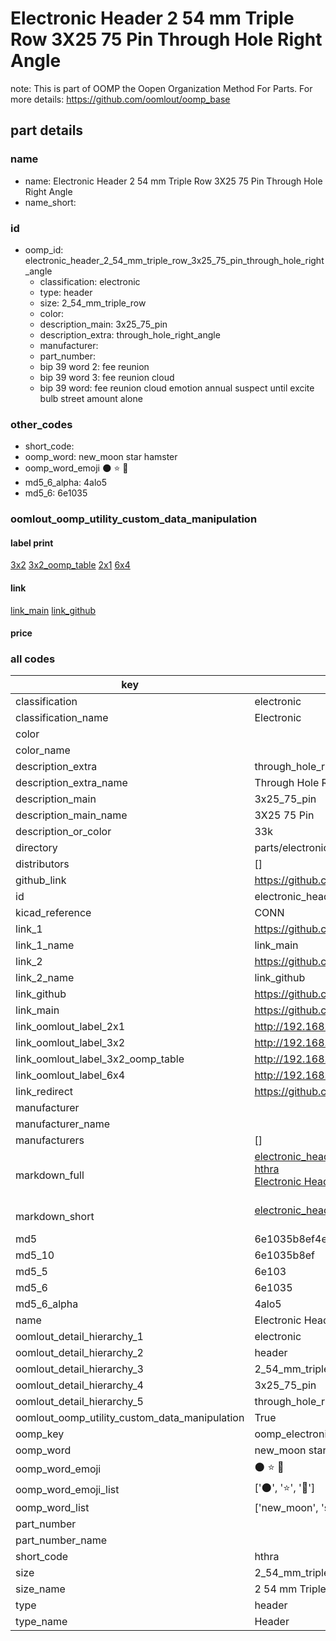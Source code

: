 # Electronic Header 2 54 mm Triple Row 3X25 75 Pin Through Hole Right Angle  

note: This is part of OOMP the Oopen Organization Method For Parts. For more details: https://github.com/oomlout/oomp_base

##  part details
  







### name
* name: Electronic Header 2 54 mm Triple Row 3X25 75 Pin Through Hole Right Angle
* name_short: 
### id
* oomp_id: electronic_header_2_54_mm_triple_row_3x25_75_pin_through_hole_right_angle
  * classification: electronic
  * type: header
  * size: 2_54_mm_triple_row
  * color: 
  * description_main: 3x25_75_pin
  * description_extra: through_hole_right_angle
  * manufacturer: 
  * part_number: 
  * bip 39 word 2: fee reunion
  * bip 39 word 3: fee reunion cloud
  * bip 39 word: fee reunion cloud emotion annual suspect until excite bulb street amount alone

### other_codes
* short_code: 
* oomp_word: new_moon star hamster
* oomp_word_emoji :new_moon: :star: :hamster:
* md5_6_alpha: 4alo5
* md5_6: 6e1035






### oomlout_oomp_utility_custom_data_manipulation
#### label print
[3x2](http://192.168.1.245:1112/?label=oomp%204alo5)
[3x2_oomp_table](http://192.168.1.108:1112/?label=oomp%204alo5)
[2x1](http://192.168.1.242:1112/?label=oomp%204alo5)
[6x4](http://192.168.1.55:1112/?label=oomp%204alo5)    

#### link

[link_main](https://github.com/oomlout/oomlout_oomp_version_1_messy/tree/main/parts/electronic_header_2_54_mm_triple_row_3x25_75_pin_through_hole_right_angle) [link_github](https://github.com/oomlout/oomlout_oomp_version_1_messy/tree/main/parts/electronic_header_2_54_mm_triple_row_3x25_75_pin_through_hole_right_angle)                             

#### price







### all codes 
| key | value |  
| --- | --- |  
| classification | electronic |  
| classification_name | Electronic |  
| color |  |  
| color_name |  |  
| description_extra | through_hole_right_angle |  
| description_extra_name | Through Hole Right Angle |  
| description_main | 3x25_75_pin |  
| description_main_name | 3X25 75 Pin |  
| description_or_color | 33k |  
| directory | parts/electronic_header_2_54_mm_triple_row_3x25_75_pin_through_hole_right_angle |  
| distributors | [] |  
| github_link | https://github.com/oomlout/oomlout_oomp_part_src/tree/main/parts/electronic_header_2_54_mm_triple_row_3x25_75_pin_through_hole_right_angle |  
| id | electronic_header_2_54_mm_triple_row_3x25_75_pin_through_hole_right_angle |  
| kicad_reference | CONN |  
| link_1 | https://github.com/oomlout/oomlout_oomp_version_1_messy/tree/main/parts/electronic_header_2_54_mm_triple_row_3x25_75_pin_through_hole_right_angle |  
| link_1_name | link_main |  
| link_2 | https://github.com/oomlout/oomlout_oomp_version_1_messy/tree/main/parts/electronic_header_2_54_mm_triple_row_3x25_75_pin_through_hole_right_angle |  
| link_2_name | link_github |  
| link_github | https://github.com/oomlout/oomlout_oomp_version_1_messy/tree/main/parts/electronic_header_2_54_mm_triple_row_3x25_75_pin_through_hole_right_angle |  
| link_main | https://github.com/oomlout/oomlout_oomp_version_1_messy/tree/main/parts/electronic_header_2_54_mm_triple_row_3x25_75_pin_through_hole_right_angle |  
| link_oomlout_label_2x1 | http://192.168.1.242:1112/?label=oomp%204alo5 |  
| link_oomlout_label_3x2 | http://192.168.1.245:1112/?label=oomp%204alo5 |  
| link_oomlout_label_3x2_oomp_table | http://192.168.1.108:1112/?label=oomp%204alo5 |  
| link_oomlout_label_6x4 | http://192.168.1.55:1112/?label=oomp%204alo5 |  
| link_redirect | https://github.com/oomlout/oomlout_oomp_version_1_messy/tree/main/parts/electronic_header_2_54_mm_triple_row_3x25_75_pin_through_hole_right_angle |  
| manufacturer |  |  
| manufacturer_name |  |  
| manufacturers | [] |  
| markdown_full | [electronic_header_2_54_mm_triple_row_3x25_75_pin_through_hole_right_angle](none)<br>[hthra](none)<br>[Electronic Header 2 54 Mm Triple Row 3X25 75 Pin Through Hole Right Angle](none)<br><br> |  
| markdown_short | [electronic_header_2_54_mm_triple_row_3x25_75_pin_through_hole_right_angle](none)<br><br> |  
| md5 | 6e1035b8ef4eddc76b04b48c57ee12a4 |  
| md5_10 | 6e1035b8ef |  
| md5_5 | 6e103 |  
| md5_6 | 6e1035 |  
| md5_6_alpha | 4alo5 |  
| name | Electronic Header 2 54 mm Triple Row 3X25 75 Pin Through Hole Right Angle |  
| oomlout_detail_hierarchy_1 | electronic |  
| oomlout_detail_hierarchy_2 | header |  
| oomlout_detail_hierarchy_3 | 2_54_mm_triple_row |  
| oomlout_detail_hierarchy_4 | 3x25_75_pin |  
| oomlout_detail_hierarchy_5 | through_hole_right_angle |  
| oomlout_oomp_utility_custom_data_manipulation | True |  
| oomp_key | oomp_electronic_header_2_54_mm_triple_row_3x25_75_pin_through_hole_right_angle |  
| oomp_word | new_moon star hamster |  
| oomp_word_emoji | :new_moon: :star: :hamster: |  
| oomp_word_emoji_list | [':new_moon:', ':star:', ':hamster:'] |  
| oomp_word_list | ['new_moon', 'star', 'hamster'] |  
| part_number |  |  
| part_number_name |  |  
| short_code | hthra |  
| size | 2_54_mm_triple_row |  
| size_name | 2 54 mm Triple Row |  
| type | header |  
| type_name | Header |  

